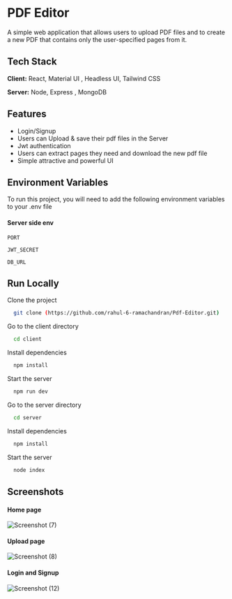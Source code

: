 
# PDF Editor

A simple web application that allows users to upload PDF files and to create a new PDF that contains only the user-specified pages from it.


## Tech Stack

**Client:** React, Material UI , Headless UI, Tailwind CSS

**Server:** Node, Express , MongoDB


## Features

- Login/Signup
- Users can Upload & save their pdf files in the Server
- Jwt authentication
- Users can extract pages they need  and download the new pdf file
- Simple attractive and powerful UI


## Environment Variables

To run this project, you will need to add the following environment variables to your .env file

#### Server side env

`PORT`

`JWT_SECRET`

`DB_URL`

## Run Locally

Clone the project

```bash
  git clone (https://github.com/rahul-6-ramachandran/Pdf-Editor.git)
```

Go to the client directory

```bash
  cd client
```

Install dependencies

```bash
  npm install
```

Start the server

```bash
  npm run dev
```
Go to the server directory

```bash
  cd server
```

Install dependencies

```bash
  npm install
```

Start the server

```bash
  node index
```


## Screenshots

#### Home page
![Screenshot (7)](https://github.com/rahul-6-ramachandran/Pdf-Editor/assets/115879193/8c5edb3a-e95c-4c18-8abe-e26334f4d388)

#### Upload page
![Screenshot (8)](https://github.com/rahul-6-ramachandran/Pdf-Editor/assets/115879193/cce1af4b-e845-439b-aa41-f4a99a55071f)

#### Login and Signup
![Screenshot (12)](https://github.com/rahul-6-ramachandran/Pdf-Editor/assets/115879193/32db9642-d607-4ae3-9189-96749a573c0a)



